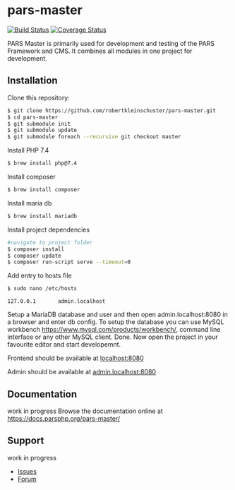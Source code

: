 # pars-master

[![Build Status](https://travis-ci.com/pars/pars-master.svg?branch=master)](https://travis-ci.com/pars/pars-master)
[![Coverage Status](https://coveralls.io/repos/github/pars/pars-master/badge.svg?branch=master)](https://coveralls.io/github/pars/pars-master?branch=master)

PARS Master is primarily used for development and testing of the PARS Framework and CMS.
It combines all modules in one project for development.

## Installation

Clone this repository:
```bash
$ git clone https://github.com/robertkleinschuster/pars-master.git
$ cd pars-master
$ git submodule init
$ git submodule update
$ git submodule foreach --recursive git checkout master
```

Install PHP 7.4
```bash
$ brew install php@7.4
```

Install composer
```bash
$ brew install composer
```

Install maria db
```bash
$ brew install mariadb
```

Install project dependencies
```bash
#navigate to project folder
$ composer install
$ composer update
$ composer run-script serve --timeout=0
```

Add entry to hosts file
```bash
$ sudo nano /etc/hosts
```
```
127.0.0.1       admin.localhost
```

Setup a MariaDB database and user and then open admin.localhost:8080 in a browser and enter db config.
To setup the database you can use MySQL workbench https://www.mysql.com/products/workbench/, command line interface or any other MySQL client.
Done. Now open the project in your favourite editor and start developemnt.

Frontend should be available at [localhost:8080](localhost:8080)

Admin should be available at [admin.localhost:8080](admin.localhost:8080)

## Documentation
work in progress
Browse the documentation online at https://docs.parsphp.org/pars-master/

## Support
work in progress
* [Issues](https://github.com/pars/pars-master/issues/)
* [Forum](https://discourse.parsphp.org/)
